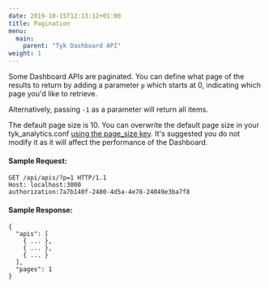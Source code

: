 ```yaml
---
date: 2019-10-15T12:13:12+01:00
title: Pagination
menu:
  main:
    parent: "Tyk Dashboard API"
weight: 1
---
```


Some Dashboard APIs are paginated.  You can define what page of the results to return by adding a parameter `p` which starts at 0, indicating which page you'd like to retrieve.

Alternatively, passing `-1` as a parameter will return all items.

The default page size is 10. You can overwrite the default page size in your tyk_analytics.conf [using the page_size key](https://tyk.io/docs/configure/tyk-dashboard-configuration-options/#environment-variables).   It's suggested you do not modify it as it will affect the performance of the Dashboard.

#### Sample Request:

```{.copyWrapper}
GET /api/apis/?p=1 HTTP/1.1
Host: localhost:3000
authorization:7a7b140f-2480-4d5a-4e78-24049e3ba7f8
```

#### Sample Response:

```
{
  "apis": [
    { ... },
    { ... },
    { ... }
  ],
  "pages": 1
}
```